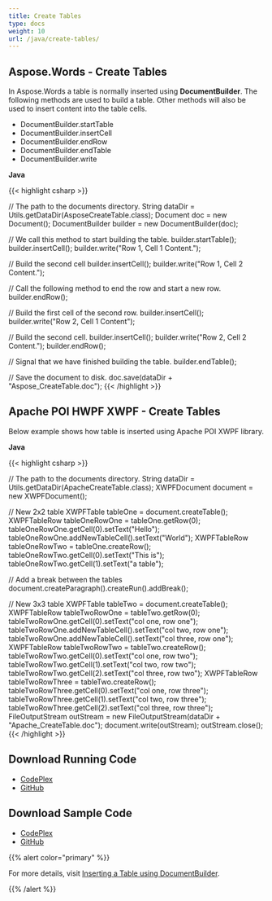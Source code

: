 ```yaml
---
title: Create Tables
type: docs
weight: 10
url: /java/create-tables/
---
```


## **Aspose.Words - Create Tables**
In Aspose.Words a table is normally inserted using **DocumentBuilder**. The following methods are used to build a table. Other methods will also be used to insert content into the table cells.

- DocumentBuilder.startTable
- DocumentBuilder.insertCell
- DocumentBuilder.endRow
- DocumentBuilder.endTable
- DocumentBuilder.write

**Java**

{{< highlight csharp >}}

// The path to the documents directory.
String dataDir = Utils.getDataDir(AsposeCreateTable.class);
Document doc = new Document();
DocumentBuilder builder = new DocumentBuilder(doc);

// We call this method to start building the table.
builder.startTable();
builder.insertCell();
builder.write("Row 1, Cell 1 Content.");

// Build the second cell
builder.insertCell();
builder.write("Row 1, Cell 2 Content.");

// Call the following method to end the row and start a new row.
builder.endRow();

// Build the first cell of the second row.
builder.insertCell();
builder.write("Row 2, Cell 1 Content");

// Build the second cell.
builder.insertCell();
builder.write("Row 2, Cell 2 Content.");
builder.endRow();

// Signal that we have finished building the table.
builder.endTable();

// Save the document to disk.
doc.save(dataDir + "Aspose_CreateTable.doc");
{{< /highlight >}}
## **Apache POI HWPF XWPF - Create Tables**
Below example shows how table is inserted using Apache POI XWPF library.

**Java**

{{< highlight csharp >}}

// The path to the documents directory.
String dataDir = Utils.getDataDir(ApacheCreateTable.class);
XWPFDocument document = new XWPFDocument();

// New 2x2 table
XWPFTable tableOne = document.createTable();
XWPFTableRow tableOneRowOne = tableOne.getRow(0);
tableOneRowOne.getCell(0).setText("Hello");
tableOneRowOne.addNewTableCell().setText("World");
XWPFTableRow tableOneRowTwo = tableOne.createRow();
tableOneRowTwo.getCell(0).setText("This is");
tableOneRowTwo.getCell(1).setText("a table");

// Add a break between the tables
document.createParagraph().createRun().addBreak();

// New 3x3 table
XWPFTable tableTwo = document.createTable();
XWPFTableRow tableTwoRowOne = tableTwo.getRow(0);
tableTwoRowOne.getCell(0).setText("col one, row one");
tableTwoRowOne.addNewTableCell().setText("col two, row one");
tableTwoRowOne.addNewTableCell().setText("col three, row one");
XWPFTableRow tableTwoRowTwo = tableTwo.createRow();
tableTwoRowTwo.getCell(0).setText("col one, row two");
tableTwoRowTwo.getCell(1).setText("col two, row two");
tableTwoRowTwo.getCell(2).setText("col three, row two");
XWPFTableRow tableTwoRowThree = tableTwo.createRow();
tableTwoRowThree.getCell(0).setText("col one, row three");
tableTwoRowThree.getCell(1).setText("col two, row three");
tableTwoRowThree.getCell(2).setText("col three, row three");
FileOutputStream outStream = new FileOutputStream(dataDir + "Apache_CreateTable.doc");
document.write(outStream);
outStream.close();
{{< /highlight >}}
## **Download Running Code**
- [CodePlex](https://asposewordsjavaapachepoi.codeplex.com/releases/view/618321)
- [GitHub](https://github.com/aspose-words/Aspose.Words-for-Java/releases/tag/Aspose.Words_Java_for_Apache_POI_WP-v1.0.0)
## **Download Sample Code**
- [CodePlex](https://asposewordsjavaapachepoi.codeplex.com/SourceControl/latest#src/main/java/com/aspose/words/examples/featurescomparison/tables/)
- [GitHub](https://github.com/aspose-words/Aspose.Words-for-Java/tree/master/Plugins/Aspose_Words_for_Apache_POI/src/main/java/com/aspose/words/examples/featurescomparison/tables)

{{% alert color="primary" %}} 

For more details, visit [Inserting a Table using DocumentBuilder](/words/java/use-documentbuilder-to-insert-document-elements/#usedocumentbuildertoinsertdocumentelements-insertingatable).

{{% /alert %}}
